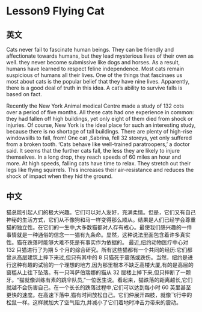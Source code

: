 # Lesson9 Flying Cat

## 英文

Cats never fail to fascinate human beings. They can be friendly and affectionate towards humans, but they lead mysterious lives of their own as well. they never become submissive like dogs and horses. As a result, humans have learned to respect feline independence. Most cats remain suspicious of humans all their lives. One of the things that fascinaes us most about cats is the popular belief that they have nine lives. Apparently, there is a good deal of truth in this idea. A cat’s ability to survive falls is based on fact.

Recently the New York Animal medical Centre made a study of 132 cots over a period of five months. All these cats had one experience in common: they had fallen off high buildings, yet only eight of them died from shock or injuries. Of course, New York is the ideal place for such an interesting study, because there is no shortage of tall buildings. There are plenty of high-rise windowsills to fall, from! One cat ,Sabrina, fell 32 storeys, yet only suffered from a broken tooth. ‘Cats behave like well-trained paratroopers,’ a doctor said. It seems that the further cats fall, the less they are likely to injure themselves. In a long drop, they reach speeds of 60 miles an hour and more. At high speeds, falling cats have time to relax. They stretch out their legs like flying squirrels. This increases their air-resistance and reduces the shock of impact when they hid the ground.

## 中文

猫总能引起人们的极大兴趣。它们可以对人友好，充满柔情。但是，它们又有自己神秘的生活方式，它们从不像狗和马一样变得那么顺从。结果是人们已经学会尊重猫的独立性。在它们的一生中,大多数猫都对人存有戒心。最使我们感兴趣的一件事情就是一种通俗的信念一一猫有九条命。显然，这种说法里面包含着许多真实性。猫在跌落时能够大难不死是有事实作为依据的。
最近,纽约动物医疗中心对 132 只猫进行了为期 5 个月的综合研究。所有这些猫都有一个共同的经历:它们都曾从高层建筑上摔下来过,但只有其中的 8 只猫死于震荡或跌伤。当然，纽约是进行这种有趣的试验的一个理想的地方,因为那里根本不缺乏高楼大厦,有的是高层的窗槛从上往下坠落。有一只叫萨伯瑞娜的猫从 32 层楼上掉下来,但只摔断了一颗牙。“猫就像训练有素的跳伞队员,”一位医生说。看起来，猫跌落的距离越长,它们就越不会伤害自己。在一个长长的跌落过程中,它们可以达到每小时 60 英里甚至更快的速度。在高速下落中,猫有时间放松自己。它们仲展开四肢，就像飞行中的松鼠一样。这样就加大了空气阻力,并减小了它们着地时冲击力带来的震动。
